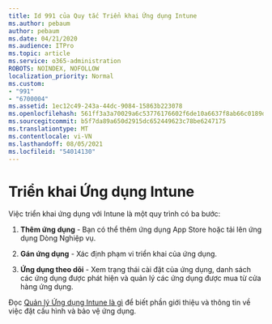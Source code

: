 ```yaml
---
title: Id 991 của Quy tắc Triển khai Ứng dụng Intune
ms.author: pebaum
author: pebaum
ms.date: 04/21/2020
ms.audience: ITPro
ms.topic: article
ms.service: o365-administration
ROBOTS: NOINDEX, NOFOLLOW
localization_priority: Normal
ms.custom:
- "991"
- "6700004"
ms.assetid: 1ec12c49-243a-44dc-9084-15863b223078
ms.openlocfilehash: 561ff3a3a70029a6c53776176602f6de10a6637f8ab66c0189d7584220316e87
ms.sourcegitcommit: b5f7da89a650d2915dc652449623c78be6247175
ms.translationtype: MT
ms.contentlocale: vi-VN
ms.lasthandoff: 08/05/2021
ms.locfileid: "54014130"
---
```

# <a name="intune-app-deployment"></a>Triển khai Ứng dụng Intune

Việc triển khai ứng dụng với Intune là một quy trình có ba bước:
  
1. **Thêm ứng dụng** - Bạn có thể thêm ứng dụng App Store hoặc tải lên ứng dụng Dòng Nghiệp vụ.

2. **Gán ứng dụng** - Xác định phạm vi triển khai của ứng dụng.

3. **Ứng dụng theo dõi** - Xem trạng thái cài đặt của ứng dụng, danh sách các ứng dụng được phát hiện và quản lý các ứng dụng được mua từ cửa hàng ứng dụng.

Đọc [Quản lý Ứng dụng Intune là gì](https://docs.microsoft.com/intune/app-management) để biết phần giới thiệu và thông tin về việc đặt cấu hình và bảo vệ ứng dụng.
  